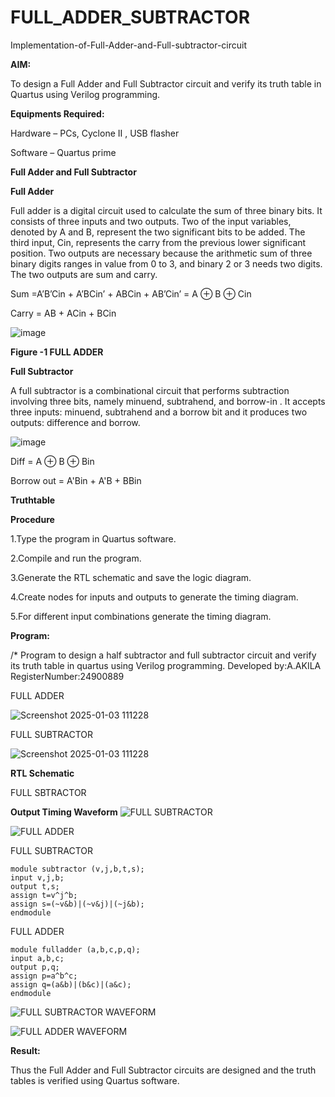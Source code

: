 # FULL_ADDER_SUBTRACTOR

Implementation-of-Full-Adder-and-Full-subtractor-circuit

**AIM:**

To design a Full Adder and Full Subtractor circuit and verify its truth table in Quartus using Verilog programming.

**Equipments Required:**

Hardware – PCs, Cyclone II , USB flasher

Software – Quartus prime

**Full Adder and Full Subtractor**

**Full Adder**

Full adder is a digital circuit used to calculate the sum of three binary bits. It consists of three inputs and two outputs. Two of the input variables, denoted by A and B, represent the two significant bits to be added. The third input, Cin, represents the carry from the previous lower significant position. Two outputs are necessary because the arithmetic sum of three binary digits ranges in value from 0 to 3, and binary 2 or 3 needs two digits. The two outputs are sum and carry.

Sum =A’B’Cin + A’BCin’ + ABCin + AB’Cin’ = A ⊕ B ⊕ Cin 

Carry = AB + ACin + BCin

![image](https://github.com/naavaneetha/FULL_ADDER_SUBTRACTOR/assets/154305477/0f30ba51-5ffb-4198-845f-18e054f675e7)

**Figure -1 FULL ADDER**

**Full Subtractor**

A full subtractor is a combinational circuit that performs subtraction involving three bits, namely minuend, subtrahend, and borrow-in . It accepts three inputs: minuend, subtrahend and a borrow bit and it produces two outputs: difference and borrow.

![image](https://github.com/naavaneetha/FULL_ADDER_SUBTRACTOR/assets/154305477/02b24f51-ab51-4304-9ad6-7b81ffc1ead5)

Diff = A ⊕ B ⊕ Bin 

Borrow out = A'Bin + A'B + BBin

**Truthtable**

**Procedure**

1.Type the program in Quartus software.

2.Compile and run the program.

3.Generate the RTL schematic and save the logic diagram.

4.Create nodes for inputs and outputs to generate the timing diagram.

5.For different input combinations generate the timing diagram.



**Program:**

/* Program to design a half subtractor and full subtractor circuit and verify its truth table in quartus using Verilog programming. Developed by:A.AKILA RegisterNumber:24900889

FULL ADDER

![Screenshot 2025-01-03 111228](https://github.com/user-attachments/assets/7622f2e6-7918-4191-ad5a-bd2f72451259)

FULL SUBTRACTOR

![Screenshot 2025-01-03 111228](https://github.com/user-attachments/assets/63ba949c-36d6-47b9-b228-a1c5fa3fb075)




**RTL Schematic**

FULL SBTRACTOR

**Output Timing Waveform**
![FULL SUBTRACTOR](https://github.com/user-attachments/assets/ef425a6a-2dc6-48b0-ba2f-e5f8faece996)

![FULL ADDER](https://github.com/user-attachments/assets/d1a9e808-5d74-430f-bd62-29ea633ed4fb)



FULL SUBTRACTOR
```
module subtractor (v,j,b,t,s);
input v,j,b;
output t,s;
assign t=v^j^b;
assign s=(~v&b)|(~v&j)|(~j&b);
endmodule
```

FULL ADDER
```
module fulladder (a,b,c,p,q);
input a,b,c;
output p,q;
assign p=a^b^c;
assign q=(a&b)|(b&c)|(a&c);
endmodule
```

![FULL SUBTRACTOR WAVEFORM](https://github.com/user-attachments/assets/193344eb-c627-4e1d-b206-b71a44ff0500)

![FULL ADDER WAVEFORM](https://github.com/user-attachments/assets/b78002f2-8b72-407d-80e0-88187cd157ad)



**Result:**

Thus the Full Adder and Full Subtractor circuits are designed and the truth tables is verified using Quartus software.




